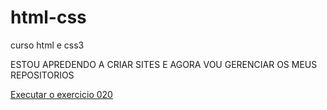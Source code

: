 # html-css
 curso html e css3

 ESTOU APREDENDO A CRIAR SITES E AGORA VOU GERENCIAR OS MEUS REPOSITORIOS


<a href="https://lopesaiton803.github.io/html-css/exercicios/ex020/link.html">Executar o exercicio 020</a>
